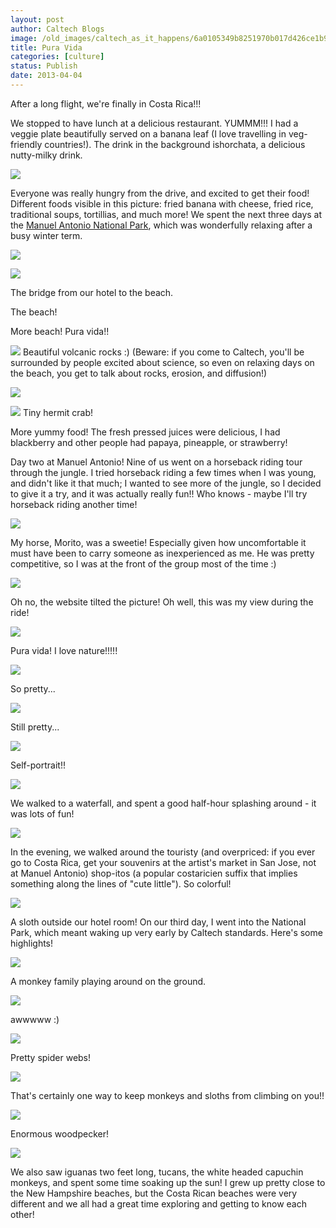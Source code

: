 ```yaml
---
layout: post
author: Caltech Blogs
image: /old_images/caltech_as_it_happens/6a0105349b8251970b017d426ce1b9970c.jpg
title: Pura Vida 
categories: [culture]
status: Publish
date: 2013-04-04
---
```


After a long flight, we're finally in Costa Rica!!!

We stopped to have lunch at a delicious restaurant. YUMMM!!! I had a veggie plate beautifully served on a banana leaf (I love travelling in veg-friendly countries!). The drink in the background ishorchata, a delicious nutty-milky drink. 

![](/old_images/caltech_as_it_happens/6a0105349b8251970b017ee9e0ff2f970d.jpg)

Everyone was really hungry from the drive, and excited to get their food! Different foods visible in this picture: fried banana with cheese, fried rice, traditional soups, tortillias, and much more!
We spent the next three days at the [Manuel Antonio National Park](https://en.wikipedia.org/wiki/Manuel_Antonio_National_Park), which was wonderfully relaxing after a busy winter term.


![](/old_images/caltech_as_it_happens/6a0105349b8251970b017ee9e104c9970d.jpg)

![](/old_images/caltech_as_it_happens/6a0105349b8251970b017d426ceb9f970c.jpg)

The bridge from our hotel to the beach. 

The beach!

More beach! Pura vida!!


![](/old_images/6a0105349b8251970b017c383ddaae970b-320wi.jpg)
Beautiful volcanic rocks :) (Beware: if you come to Caltech, you'll be surrounded by people excited about science, so even on relaxing days on the beach, you get to talk about rocks, erosion, and diffusion!)


![](/old_images/caltech_as_it_happens/6a0105349b8251970b017ee9e12343970d.jpg)


![](/old_images/caltech_as_it_happens/6a0105349b8251970b017ee9e11b02970d.jpg)
Tiny hermit crab! 

More yummy food! The fresh pressed juices were delicious, I had blackberry and other people had papaya, pineapple, or strawberry! 

Day two at Manuel Antonio! Nine of us went on a horseback riding tour through the jungle. I tried horseback riding a few times when I was young, and didn't like it that much; I wanted to see more of the jungle, so I decided to give it a try, and it was actually really fun!! Who knows - maybe I'll try horseback riding another time! 


![](/old_images/caltech_as_it_happens/6a0105349b8251970b017d426d0f16970c.jpg)

My horse, Morito, was a sweetie!  Especially given how uncomfortable it must have been to carry someone as inexperienced as me. He was pretty competitive, so I was at the front of the group most of the time :) 


![](/old_images/caltech_as_it_happens/6a0105349b8251970b017c383de941970b.jpg)

Oh no, the website tilted the picture! Oh well, this was my view during the ride!

![](/old_images/caltech_as_it_happens/6a0105349b8251970b017ee9e130e7970d.jpg)

Pura vida! I love nature!!!!!

![](/old_images/caltech_as_it_happens/6a0105349b8251970b017c383dee39970b.jpg)

So pretty...


![](/old_images/caltech_as_it_happens/6a0105349b8251970b017c383defac970b.jpg)

Still pretty... 

![](/old_images/caltech_as_it_happens/6a0105349b8251970b017c383df536970b.jpg)

Self-portrait!!

![](/old_images/caltech_as_it_happens/6a0105349b8251970b017c383df6a9970b.jpg)

We walked to a waterfall, and spent a good half-hour splashing around - it was lots of fun!

![](/old_images/caltech_as_it_happens/6a0105349b8251970b017ee9e13ce9970d.jpg)

In the evening, we walked around the touristy (and overpriced: if you ever go to Costa Rica, get your souvenirs at the artist's market in San Jose, not at Manuel Antonio) shop-itos (a popular costaricien suffix that implies something along the lines of "cute little"). So colorful!

![](/old_images/caltech_as_it_happens/6a0105349b8251970b017ee9e1408b970d.jpg)

A sloth outside our hotel room!
On our third day, I went into the National Park, which meant waking up very early by Caltech standards. Here's some highlights!


![](/old_images/caltech_as_it_happens/6a0105349b8251970b017d426d2cb7970c.jpg)

A monkey family playing around on the ground.


![](/old_images/caltech_as_it_happens/6a0105349b8251970b017d426d300c970c.jpg)

awwwww :)

![](/old_images/caltech_as_it_happens/6a0105349b8251970b017ee9e148d7970d.jpg)

Pretty spider webs!

![](/old_images/caltech_as_it_happens/6a0105349b8251970b017c383e0a33970b.jpg)

That's certainly one way to keep monkeys and sloths from climbing on you!!

![](/old_images/caltech_as_it_happens/6a0105349b8251970b017ee9e14d84970d.jpg)

Enormous woodpecker!

![](/old_images/6a0105349b8251970b017c383e0f43970b-320wi.jpg)

We also saw iguanas two feet long, tucans, the white headed capuchin monkeys, and spent some time soaking up the sun! I grew up pretty close to the New Hampshire beaches, but the Costa Rican beaches were very different and we all had a great time exploring and getting to know each other!
